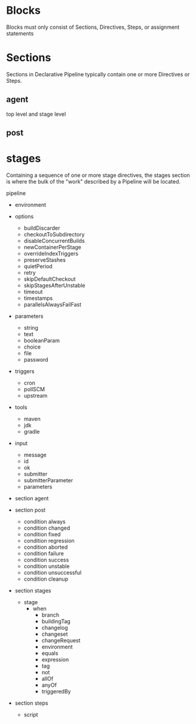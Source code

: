 # Blocks
Blocks must only consist of Sections, Directives, Steps, or assignment statements
# Sections
Sections in Declarative Pipeline typically contain one or more Directives or Steps.
## agent
top level and stage level
## post

# stages
Containing a sequence of one or more stage directives, the stages section is where the bulk of the "work" described by a Pipeline will be located. 

pipeline
  - environment
  - options
    - buildDiscarder
    - checkoutToSubdirectory
    - disableConcurrentBuilds
    - newContainerPerStage
    - overrideIndexTriggers
    - preserveStashes
    - quietPeriod
    - retry
    - skipDefaultCheckout
    - skipStagesAfterUnstable
    - timeout
    - timestamps
    - parallelsAlwaysFailFast

  - parameters
    - string
    - text
    - booleanParam
    - choice
    - file
    - password

  - triggers
    - cron
    - pollSCM
    - upstream
  - tools
    - maven
    - jdk
    - gradle
  - input
    - message
    - id
    - ok
    - submitter
    - submitterParameter
    - parameters

  - section agent

  - section post 
    - condition always
    - condition changed
    - condition fixed
    - condition regression
    - condition aborted
    - condition failure
    - condition success
    - condition unstable
    - condition unsuccessful
    - condition cleanup

  - section stages
    - stage
      - when
        - branch
        - buildingTag
        - changelog
        - changeset
        - changeRequest
        - environment
        - equals
        - expression
        - tag
        - not
        - allOf
        - anyOf
        - triggeredBy

      
  - section steps
    - script



